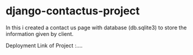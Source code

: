 # django-contactus-project
In this i created a contact us page with database (db.sqlite3) to store the information given by client.

Deployment Link of Project :....

